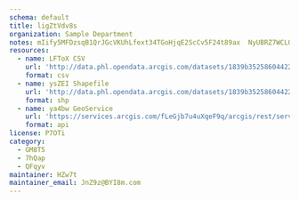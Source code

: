 ```yaml
---
schema: default
title: ligZtVdv8s 
organization: Sample Department 
notes: mIify5MFDzsqB1QrJGcVKUhLfext34TGoHjqE2ScCv5F24t89ax  NyUBRZ7WCLQdJzbhwgOnInj6pks1NuYlpPbi3YAuglErmH8 
resources:
  - name: LFToX CSV
    url: 'http://data.phl.opendata.arcgis.com/datasets/1839b35258604422b0b520cbb668df0d_0.csv'
    format: csv
  - name: ysZEI Shapefile
    url: 'http://data.phl.opendata.arcgis.com/datasets/1839b35258604422b0b520cbb668df0d_0.zip'
    format: shp
  - name: ya4bw GeoService
    url: 'https://services.arcgis.com/fLeGjb7u4uXqeF9q/arcgis/rest/services/Air_Monitoring_Stations/FeatureServer/0/query'
    format: api
license: P7OTi 
category:
  - GM8T5 
  - 7hQap 
  - QFqyv 
maintainer: HZw7t  
maintainer_email: JnZ9z@BYI8m.com
---
```

